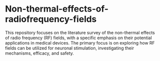 # Non-thermal-effects-of-radiofrequency-fields
This repository focuses on the literature survey of the non-thermal effects of radio frequency (RF) fields, with a specific emphasis on their potential applications in medical devices. The primary focus is on exploring how RF fields can be utilized for neuronal stimulation, investigating their mechanisms, efficacy, and safety.
